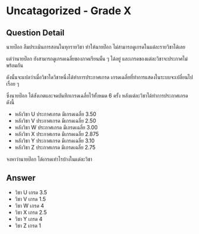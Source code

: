 # Uncatagorized - Grade X
## Question Detail
นายป๊อก ลืมประเมินการสอนในทุกรายวิชา ทำให้นายป๊อก ไม่สามารถดูเกรดในแต่ละรายวิชาได้เลย

แต่ว่านายป๊อก ยังสามารถดูเกรดเฉลี่ยของภาคเรียนนั้น ๆ ได้อยู่ และเกรดของแต่ละวิชาจะประกาศไม่พร้อมกัน 

ดังนั้นจะแปลว่าเมื่อวิชาใดวิชาหนึ่งได้ทำการประกาศเกรด เกรดเฉลี่ยที่ทำการแสดงในระบบจะเปลี่ยนไปเรื่อย ๆ

ซึ่งนายป๊อก ได้สังเกตและจดบันทึกเกรดเฉลี่ยไว้ทั้งหมด 6 ครั้ง หลังแต่ละวิชาได้ทำการประกาศเกรด ดังนี้
- หลังวิชา U ประกาศเกรด มีเกรดเฉลี่ย 3.50
- หลังวิชา V ประกาศเกรด มีเกรดเฉลี่ย 2.50
- หลังวิชา W ประกาศเกรด มีเกรดเฉลี่ย 3.00
- หลังวิชา X ประกาศเกรด มีเกรดเฉลี่ย 2.875
- หลังวิชา Y ประกาศเกรด มีเกรดเฉลี่ย 3.10
- หลังวิชา Z ประกาศเกรด มีเกรดเฉลี่ย 2.75

จงหาว่านายป๊อก ได้เกรดเท่าไรบ้างในแต่ละวิชา

## Answer
- วิชา U เกรด 3.5
- วิชา V เกรด 1.5
- วิชา W เกรด 4
- วิชา X เกรด 2.5
- วิชา Y เกรด 4
- วิชา Z เกรด 1
